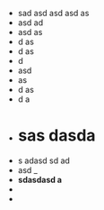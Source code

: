 - sad asd asd asd as
- asd ad
- asd as
- d as
- d as
- d
- asd
- as
- d as
- d a
- # sas dasda
- s adasd  sd ad
- asd  _
- **sdasdasd a**
-
-